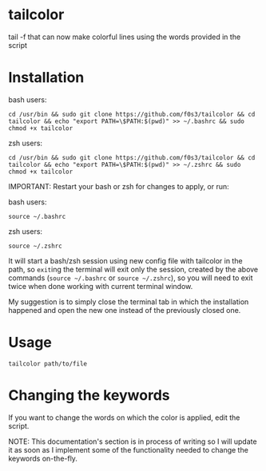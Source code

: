# tailcolor

tail -f that can now make colorful lines using the words provided in the script

# Installation

bash users:

`cd /usr/bin && sudo git clone https://github.com/f0s3/tailcolor && cd tailcolor && echo "export PATH=\$PATH:$(pwd)" >> ~/.bashrc && sudo chmod +x tailcolor`

zsh users:

`cd /usr/bin && sudo git clone https://github.com/f0s3/tailcolor && cd tailcolor && echo "export PATH=\$PATH:$(pwd)" >> ~/.zshrc && sudo chmod +x tailcolor`

IMPORTANT: Restart your bash or zsh for changes to apply, or run:

bash users:

`source ~/.bashrc`

zsh users:

`source ~/.zshrc`

It will start a bash/zsh session using new config file with tailcolor in the path, so `exit`ing the terminal will exit only the session, created by the above commands (`source ~/.bashrc` or `source ~/.zshrc`), so you will need to exit twice when done working with current terminal window.

My suggestion is to simply close the terminal tab in which the installation happened and open the new one instead of the previously closed one.

# Usage

`tailcolor path/to/file`

# Changing the keywords

If you want to change the words on which the color is applied, edit the script.

NOTE: This documentation's section is in process of writing so I will update it as soon as I implement some of the functionality needed to change the keywords on-the-fly.

